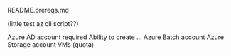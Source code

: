 README.prereqs.md

(little test az cli script??)

Azure AD account required
Ability to create ...
Azure Batch account
Azure Storage account
VMs (quota)


